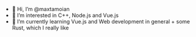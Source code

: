 - 👋 Hi, I’m @maxtamoian
- 👀 I’m interested in C++, Node.js and Vue.js
- 🌱 I’m currently learning Vue.js and Web development in general + some Rust, which I really like 
